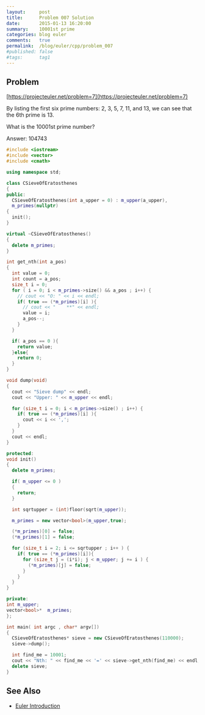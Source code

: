 ```yaml
---
layout:     post
title:      Problem 007 Solution
date:       2015-01-13 16:20:00
summary:    10001st prime
categories: blog euler
comments:   true
permalink:  /blog/euler/cpp/problem_007
#published: false
#tags:      tag1
---
```


## Problem

[https://projecteuler.net/problem=7](https://projecteuler.net/problem=7)

By listing the first six prime numbers: 2, 3, 5, 7, 11, and 13,
we can see that the 6th prime is 13.

What is the 10001st prime number?

Answer: 104743

``` cpp
#include <iostream>
#include <vector>
#include <cmath>

using namespace std;

class CSieveOfEratosthenes
{
public:
  CSieveOfEratosthenes(int a_upper = 0) : m_upper(a_upper),
  m_primes(nullptr)
{
  init();
}

virtual ~CSieveOfEratosthenes()
{
  delete m_primes;
}

int get_nth(int a_pos)
{
  int value = 0;
  int count = a_pos;
  size_t i = 0;
  for ( i = 0; i < m_primes->size() && a_pos ; i++) {
    // cout << "O: " << i << endl;
    if( true == (*m_primes)[i] ){
      // cout << "    **" << endl;
      value = i;
      a_pos--;
    }
  }

  if( a_pos == 0 ){
    return value;
  }else{
    return 0;
  }
}

void dump(void)
{
  cout << "Sieve dump" << endl;
  cout << "Upper: " << m_upper << endl;

  for (size_t i = 0; i < m_primes->size() ; i++) {
    if( true == (*m_primes)[i] ){
      cout << i << ',';
    }
  }
  cout << endl;
}

protected:
void init()
{
  delete m_primes;

  if( m_upper <= 0 )
  {
    return;
  }

  int sqrtupper = (int)floor(sqrt(m_upper));

  m_primes = new vector<bool>(m_upper,true);

  (*m_primes)[0] = false;
  (*m_primes)[1] = false;

  for (size_t i = 2; i <= sqrtupper ; i++ ) {
    if( true == (*m_primes)[i]){
      for (size_t j = (i*i); j < m_upper; j += i ) {
        (*m_primes)[j] = false;
      }
    }
  }
}

private:
int m_upper;
vector<bool>*  m_primes;
};

int main( int argc , char* argv[])
{
  CSieveOfEratosthenes* sieve = new CSieveOfEratosthenes(110000);
  sieve->dump();

  int find_me = 10001;
  cout << "Nth: " << find_me << '=' << sieve->get_nth(find_me) << endl;
  delete sieve;
}
```

## See Also

* [Euler Introduction]({{site.baseurl}}/blog/euler/introduction)
